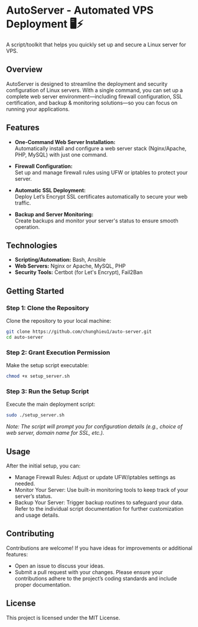 # AutoServer - Automated VPS Deployment 🖥️⚡

A script/toolkit that helps you quickly set up and secure a Linux server for VPS.

## Overview

AutoServer is designed to streamline the deployment and security configuration of Linux servers. With a single command, you can set up a complete web server environment—including firewall configuration, SSL certification, and backup & monitoring solutions—so you can focus on running your applications.

## Features

- **One-Command Web Server Installation:**  
  Automatically install and configure a web server stack (Nginx/Apache, PHP, MySQL) with just one command.

- **Firewall Configuration:**  
  Set up and manage firewall rules using UFW or iptables to protect your server.

- **Automatic SSL Deployment:**  
  Deploy Let’s Encrypt SSL certificates automatically to secure your web traffic.

- **Backup and Server Monitoring:**  
  Create backups and monitor your server's status to ensure smooth operation.

## Technologies

- **Scripting/Automation:** Bash, Ansible  
- **Web Servers:** Nginx or Apache, MySQL, PHP  
- **Security Tools:** Certbot (for Let's Encrypt), Fail2Ban

## Getting Started

### Step 1: Clone the Repository

Clone the repository to your local machine:
```bash
git clone https://github.com/chunghieu1/auto-server.git
cd auto-server
```

### Step 2: Grant Execution Permission

Make the setup script executable:

```bash
chmod +x setup_server.sh
```

### Step 3: Run the Setup Script
Execute the main deployment script:

```bash
sudo ./setup_server.sh
```

_Note: The script will prompt you for configuration details (e.g., choice of web server, domain name for SSL, etc.)._

## Usage
After the initial setup, you can:

- Manage Firewall Rules: Adjust or update UFW/iptables settings as needed.
- Monitor Your Server: Use built-in monitoring tools to keep track of your server’s status.
- Backup Your Server: Trigger backup routines to safeguard your data.
Refer to the individual script documentation for further customization and usage details.

## Contributing
Contributions are welcome! If you have ideas for improvements or additional features:

- Open an issue to discuss your ideas.
- Submit a pull request with your changes.
Please ensure your contributions adhere to the project’s coding standards and include proper documentation.

## License
This project is licensed under the MIT License.

